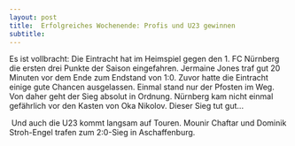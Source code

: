 ```yaml
---
layout: post
title:  Erfolgreiches Wochenende: Profis und U23 gewinnen
subtitle:  
---
```


Es ist vollbracht: Die Eintracht hat im Heimspiel gegen den 1. FC Nürnberg die ersten drei Punkte der Saison eingefahren. Jermaine Jones traf gut 20 Minuten vor dem Ende zum Endstand von 1:0. Zuvor hatte die Eintracht einige gute Chancen ausgelassen. Einmal stand nur der Pfosten im Weg. Von daher geht der Sieg absolut in Ordnung. Nürnberg kam nicht einmal gefährlich vor den Kasten von Oka Nikolov. Dieser Sieg tut gut...

 Und auch die U23 kommt langsam auf Touren. Mounir Chaftar und Dominik Stroh-Engel trafen zum 2:0-Sieg in Aschaffenburg.
